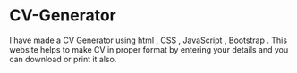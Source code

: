 # CV-Generator
I have made a CV Generator using html , CSS , JavaScript , Bootstrap . This website helps to make CV in proper format  by entering your details and you can download or print it also.
